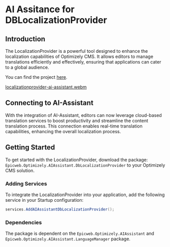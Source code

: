 # AI Assitance for DBLocalizationProvider

## Introduction
The LocalizationProvider is a powerful tool designed to enhance the localization capabilities of Optimizely CMS. It allows editors to manage translations efficiently and effectively, ensuring that applications can cater to a global audience.

You can find the project [here](https://github.com/valdisiljuconoks/LocalizationProvider/blob/master/README.md).

[localizationprovider-ai-assistant.webm](https://github.com/user-attachments/assets/f476a4d5-a2ce-4cc9-a91c-1bfe44e8787c)


## Connecting to AI-Assistant
With the integration of AI-Assistant, editors can now leverage cloud-based translation services to boost productivity and streamline the content translation process. This connection enables real-time translation capabilities, enhancing the overall localization process.

## Getting Started
To get started with the LocalizationProvider, download the package: `Epicweb.Optimizely.AIAssistant.DbLocalizationProvider` to your Optimizely CMS solution.

### Adding Services
To integrate the LocalizationProvider into your application, add the following service in your Startup configuration:

```csharp
services.AddAIAssistantDbLocalizationProvider();
```

### Dependencies

The package is dependent on the `Epicweb.Optimizely.AIAssistant` and `Epicweb.Optimizely.AIAssistant.LanguageManager` package.
